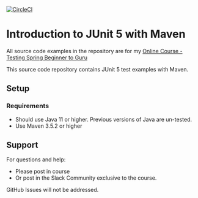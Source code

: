 [![CircleCI](https://dl.circleci.com/status-badge/img/circleci/G3FptJgVm3WDMpAEUEQuRT/AXTgLMQXpQs8MVc6hCGPM2/tree/ci_build_with_maven.svg?style=svg)](https://dl.circleci.com/status-badge/redirect/circleci/G3FptJgVm3WDMpAEUEQuRT/AXTgLMQXpQs8MVc6hCGPM2/tree/ci_build_with_maven)

# Introduction to JUnit 5 with Maven

All source code examples in the repository are for my [Online Course - Testing Spring Beginner to Guru](https://www.udemy.com/testing-spring-boot-beginner-to-guru/?couponCode=GITHUB_REPO)

This source code repository contains JUnit 5 test examples with Maven.

## Setup
### Requirements
* Should use Java 11 or higher. Previous versions of Java are un-tested.
* Use Maven 3.5.2 or higher

## Support
For questions and help:
* Please post in course
* Or post in the Slack Community exclusive to the course.

GitHub Issues will not be addressed.
